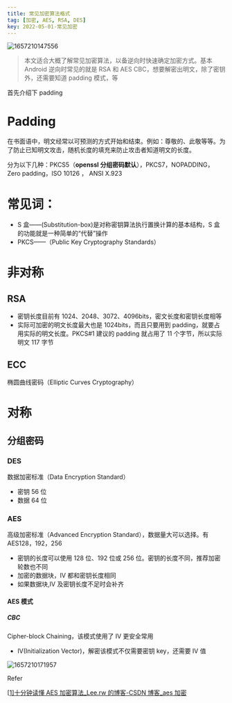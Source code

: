 ```yaml
---
title: 常见加密算法格式
tag: [加密, AES, RSA, DES]
key: 2022-05-01-常见加密
---
```


![1657210147556](https://xdo0.github.io/imgsrc/1657210147556.png)

> 本文适合大概了解常见加密算法，以备逆向时快速确定加密方式。基本 Android 逆向时常见的就是 RSA 和 AES CBC，想要解密出明文，除了密钥外，还需要知道 padding 模式，等

首先介绍下 padding

# Padding

在书面语中，明文经常以可预测的方式开始和结束。例如：尊敬的、此敬等等。为了防止已知明文攻击，随机长度的填充来防止攻击者知道明文的长度。

分为以下几种：PKCS5（**openssl 分组密码默认**），PKCS7，NOPADDING，Zero padding，ISO 10126 ， ANSI X.923

# 常见词：

- S 盒——(Substitution-box)是对称密钥算法执行置换计算的基本结构，S 盒的功能就是一种简单的“代替”操作
- PKCS——（Public Key Cryptography Standards）

# 非对称

## RSA

- 密钥长度目前有 1024、2048、3072、4096bits，密文长度和密钥长度相等
- 实际可加密的明文长度最大也是 1024bits，而且只要用到 padding，就要占用实际的明文长度。PKCS#1 建议的 padding 就占用了 11 个字节，所以实际明文 117 字节

## ECC

椭圆曲线密码（Elliptic Curves Cryptography）

# 对称

## 分组密码

### DES

数据加密标准（Data Encryption Standard）

- 密钥 56 位
- 数据 64 位

### AES

高级加密标准（Advanced Encryption Standard），数据量大可以选择。有 AES128，192，256

- 密钥的长度可以使用 128 位、192 位或 256 位。密钥的长度不同，推荐加密轮数也不同
- 加密的数据块，IV 都和密钥长度相同
- 如果数据块,IV 及密钥长度不足时会补齐

#### AES 模式

##### CBC

Cipher-block Chaining，该模式使用了 IV 更安全常用

- IV(Initialization Vector)，解密该模式不仅需要密钥 key，还需要 IV 值

![1657210171957](https://xdo0.github.io/imgsrc/1657210171957.png)

Refer

[[1\]十分钟读懂 AES 加密算法\_Lee.rw 的博客-CSDN 博客\_aes 加密](https://blog.csdn.net/lrwwll/article/details/78069013)
